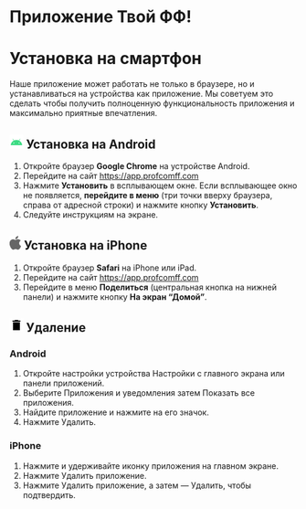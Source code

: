 # Приложение Твой ФФ!

# Установка на смартфон
Наше приложение может работать не только в браузере, но и устанавливаться на устройства как приложение. Мы советуем это сделать чтобы получить полноценную функциональность приложения и максимально приятные впечатления.

## <img src="assets/android.svg" alt="drawing" height="24px"/> Установка на Android
1. Откройте браузер **Google Chrome** на устройстве Android.
2. Перейдите на сайт <https://app.profcomff.com>
3. Нажмите **Установить** в всплывающем окне. Если всплывающее окно не появляется, **перейдите в меню** (три точки вверху браузера, справа от адресной строки) и нажмите кнопку **Установить**.
4. Следуйте инструкциям на экране.

## <img src="assets/apple.svg" alt="drawing" height="24px"/> Установка на iPhone
1. Откройте браузер **Safari** на iPhone или iPad.
2. Перейдите на сайт <https://app.profcomff.com>
3. Перейдите в меню **Поделиться** (центральная кнопка на нижней панели) и нажмите кнопку **На экран “Домой”**.

## <img src="assets/delete.svg" alt="drawing" height="24px"/> Удаление
### Android
1. Откройте настройки устройства Настройки с главного экрана или панели приложений.
2. Выберите Приложения и уведомления затем Показать все приложения.
3. Найдите приложение и нажмите на его значок. 
4. Нажмите Удалить.

### iPhone
1. Нажмите и удерживайте иконку приложения на главном экране.
2. Нажмите Удалить приложение.
3. Нажмите Удалить приложение, а затем — Удалить, чтобы подтвердить.
